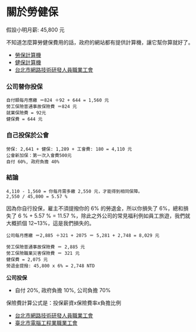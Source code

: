 # 關於勞健保

假設小明月薪: 45,800 元

不知道怎麼算勞健保費用的話，政府的網站都有提供計算機，讓它幫你算就好了。

* [勞保計算機](http://www.bli.gov.tw/cal/fee.aspx)
* [健保計算機](http://www.nhi.gov.tw/information/paycount.aspx?menu=18&menu_id=679&)
* [台北市網路技術研發人員職業工會](http://nettech.23213799.com.tw/)

### 公司替你投保

```
自付額每月應繳 ＝824 ＋92 + 644 = 1,560 元
勞工保險普通事故保險費 ＝824 元
就業保險費 = 92元
健保費 = 644 元
```

### 自己投保於公會

```
勞保: 2,641 + 健保: 1,289 + 工會費: 180 = 4,110 元
公會新加保：第一次入會費500元
自付 60%, 政府負擔 40%
```

### 結論

```
4,110 - 1,560 = 你每月需多繳 2,550 元，才能得到相同保障。
2,550 / 45,800 = 5.57 %
```

因為你自行投保，雇主不須提撥你的 6% 的勞退金，所以你損失了 6%，總和損失了 6 % + 5.57 % = 11.57 %，除此之外公司的常見福利例如員工旅遊，我們就大概抓個 12~13%，這是我們損失的。

```
公司每月應繳 ＝2,885 ＋321 + 2075 ＝ 5,281 + 2,748 = 8,029 元

勞工保險普通事故保險費 ＝ 2,885 元
勞工保險職業災害保險費 ＝ 321 元
健保費 = 2,075 元
勞退金提撥: 45,800 x 6% = 2,748 NTD
```

**公司投保**

* 自付 20%, 政府負擔 10%, 公司負擔 70%

保險費計算公式是：投保薪資x保險費率x負擔比例

* [台北市網路技術研發人員職業工會](http://nettech.23213799.com.tw/index.php)
* [臺北市電腦工程業職業工會](http://www.tpcewa.org.tw/)
